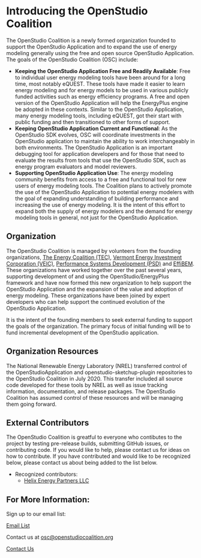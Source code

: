 <h1>Introducing the OpenStudio Coalition</h1>
The OpenStudio Coalition is a newly formed organization founded to support the OpenStudio Application and to expand the use of energy modeling generally using the free and open source OpenStudio Application.
The goals of the OpenStudio Coalition (OSC) include:

- **Keeping the OpenStudio Application Free and Readily Available**: Free to individual user energy modeling tools have been around for a long time, most notably eQUEST.  These tools have made it easier to learn energy modeling and for energy models to be used in various publicly funded activities such as energy efficiency programs.  A free and open version of the OpenStudio Application will help the EnergyPlus engine be adopted in these contexts. Similar to the OpenStudio Application, many energy modeling tools, including eQUEST, got their start with public funding and then transitioned to other forms of support.
- **Keeping OpenStudio Application Current and Functional**: As the OpenStudio SDK evolves, OSC will coordinate investments in the OpenStudio application to maintain the ability to work interchangeably in both environments.  The OpenStudio Application is an important debugging tool for application developers and for those that need to evaluate the results from tools that use the OpenStudio SDK, such as energy program evaluators and model reviewers.
- **Supporting OpenStudio Application Use**: The energy modeling community benefits from access to a free and functional tool for new users of energy modeling tools.  The Coalition plans to actively promote the use of the OpenStudio Application to potential energy modelers with the goal of expanding understanding of building performance and increasing the use of energy modeling.  It is the intent of this effort to expand both the supply of energy modelers and the demand for energy modeling tools in general, not just for the OpenStudio Application.

## Organization

The OpenStudio Coalition is managed by volunteers from the founding organizations, [The Energy Coalition (TEC)](https://energycoalition.org/), [Vermont Energy Investment Corporation (VEIC)](https://www.veic.org/), [Performance Systems Development (PSD)](https://psdconsulting.com/) and [EffiBEM](https://effibem.com/).  These organizations have worked together over the past several years, supporting development of and using the OpenStudio/EnergyPlus framework and have now formed this new organization to help support the OpenStudio Application and the expansion of the value and adoption of energy modeling.  These organizations have been joined by expert developers who can help support the continued evolution of the OpenStudio Application.

It is the intent of the founding members to seek external funding to support the goals of the organization.  The primary focus of initial funding will be to fund incremental development of the OpenStudio application.

## Organization Resources
The National Renewable Energy Laboratory (NREL) transferred control of the OpenStudioApplication and openstudio-sketchup-plugin repositories to the OpenStudio Coalition in July 2020.  This transfer included all source code developed for these tools by NREL as well as issue tracking information, documentation, and release packages.  The OpenStudio Coalition has assumed control of these resources and will be managing them going forward.

## External Contributors

The OpenStudio Coalition is greatful to everyone who contibutes to the project by testing pre-release builds, submitting GitHub issues, or contributing code.  If you would like to help, please contact us for ideas on how to contribute.  If you have contributed and would like to be recognized below, please contact us about being added to the list below.

- Recognized contributors:
    - [Helix Energy Partners LLC](https://www.helix-engineers.net/)


## For More Information:

Sign up to our email list:

<a href="mailing_list.md" class="btn btn-primary" role="button">Email List</a>

Contact us at osc@openstudiocoalition.org

<a href="mailto:osc@openstudiocoalition.org" class="btn btn-primary" role="button">Contact Us</a>




